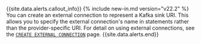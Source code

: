 {{site.data.alerts.callout_info}}
{% include new-in.md version="v22.2" %} You can create an external connection to represent a Kafka sink URI. This allows you to specify the external connection's name in statements rather than the provider-specific URI. For detail on using external connections, see the [`CREATE EXTERNAL CONNECTION`](create-external-connection.html) page.
{{site.data.alerts.end}}

